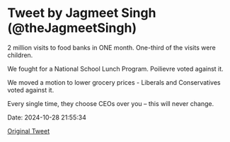 # Tweet by Jagmeet Singh (@theJagmeetSingh)

2 million visits to food banks in ONE month.
One-third of the visits were children.

We fought for a National School Lunch Program. Poilievre voted against it.

We moved a motion to lower grocery prices - Liberals and Conservatives voted against it.

Every single time, they choose CEOs over you – this will never change.

Date: 2024-10-28 21:55:34

[Original Tweet](https://x.com/theJagmeetSingh/status/1851020004788957215)
